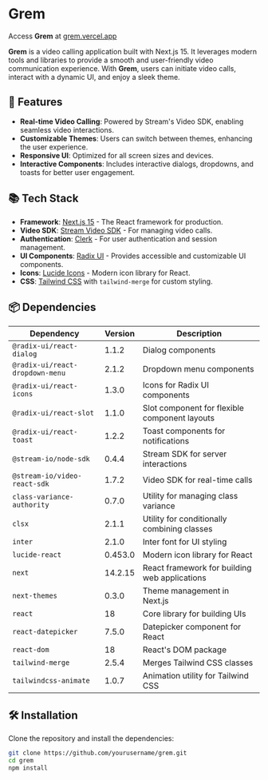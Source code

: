 # Grem

Access **Grem** at [grem.vercel.app](https://grem.vercel.app)

**Grem** is a video calling application built with Next.js 15. It leverages modern tools and libraries to provide a smooth and user-friendly video communication experience. With **Grem**, users can initiate video calls, interact with a dynamic UI, and enjoy a sleek theme.

## 🚀 Features

- **Real-time Video Calling**: Powered by Stream's Video SDK, enabling seamless video interactions.
- **Customizable Themes**: Users can switch between themes, enhancing the user experience.
- **Responsive UI**: Optimized for all screen sizes and devices.
- **Interactive Components**: Includes interactive dialogs, dropdowns, and toasts for better user engagement.

## 📚 Tech Stack

- **Framework**: [Next.js 15](https://nextjs.org/) - The React framework for production.
- **Video SDK**: [Stream Video SDK](https://getstream.io/) - For managing video calls.
- **Authentication**: [Clerk](https://clerk.dev/) - For user authentication and session management.
- **UI Components**: [Radix UI](https://www.radix-ui.com/) - Provides accessible and customizable UI components.
- **Icons**: [Lucide Icons](https://lucide.dev/) - Modern icon library for React.
- **CSS**: [Tailwind CSS](https://tailwindcss.com/) with `tailwind-merge` for custom styling.

## 📦 Dependencies

| Dependency                   | Version | Description                                 |
|------------------------------|---------|---------------------------------------------|
| `@radix-ui/react-dialog`     | 1.1.2   | Dialog components                           |
| `@radix-ui/react-dropdown-menu` | 2.1.2 | Dropdown menu components               |
| `@radix-ui/react-icons`      | 1.3.0   | Icons for Radix UI components               |
| `@radix-ui/react-slot`       | 1.1.0   | Slot component for flexible component layouts |
| `@radix-ui/react-toast`      | 1.2.2   | Toast components for notifications          |
| `@stream-io/node-sdk`        | 0.4.4   | Stream SDK for server interactions          |
| `@stream-io/video-react-sdk` | 1.7.2   | Video SDK for real-time calls               |
| `class-variance-authority`   | 0.7.0   | Utility for managing class variance         |
| `clsx`                       | 2.1.1   | Utility for conditionally combining classes |
| `inter`                      | 2.1.0   | Inter font for UI styling                   |
| `lucide-react`               | 0.453.0 | Modern icon library for React               |
| `next`                       | 14.2.15 | React framework for building web applications |
| `next-themes`                | 0.3.0   | Theme management in Next.js                 |
| `react`                      | 18      | Core library for building UIs               |
| `react-datepicker`           | 7.5.0   | Datepicker component for React              |
| `react-dom`                  | 18      | React's DOM package                         |
| `tailwind-merge`             | 2.5.4   | Merges Tailwind CSS classes                 |
| `tailwindcss-animate`        | 1.0.7   | Animation utility for Tailwind CSS          |


## 🛠 Installation

Clone the repository and install the dependencies:

```bash
git clone https://github.com/yourusername/grem.git
cd grem
npm install
